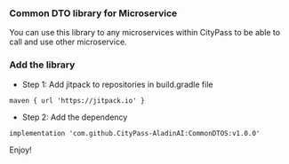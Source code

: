### Common DTO library for Microservice
You can use this library to any microservices within CityPass
to be able to call and use other microservice.

### Add the library
- Step 1: Add jitpack to repositories in build.gradle file
```
maven { url 'https://jitpack.io' }
```

- Step 2: Add the dependency
```
implementation 'com.github.CityPass-AladinAI:CommonDTOS:v1.0.0'
```

Enjoy!